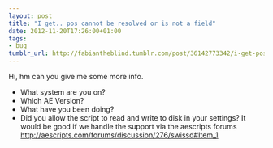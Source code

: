 ```yaml
---
layout: post
title: "I get.. pos cannot be resolved or is not a field"
date: 2012-11-20T17:26:00+01:00
tags:
- bug
tumblr_url: http://fabiantheblind.tumblr.com/post/36142773342/i-get-pos-cannot-be-resolved-or-is-not-a-field
---
```

Hi,
hm can you give me some more info.
- What system are you on?
- Which AE Version?
- What have you been doing?
- Did you allow the script to read and write to disk in your settings?
It would be good if we handle the support via the aescripts forums http://aescripts.com/forums/discussion/276/swissd#Item_1
